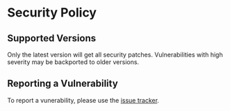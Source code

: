 # Security Policy

## Supported Versions

Only the latest version will get all security patches. Vulnerabilities with high severity may be backported to older versions.

## Reporting a Vulnerability

To report a vunerability, please use the [issue tracker](https://github.com/json-derulo/angular-ecmascript-intl/security/advisories/new).
